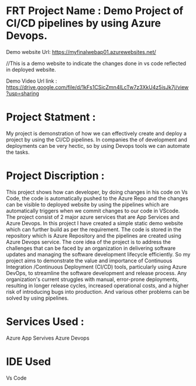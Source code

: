 # FRT Project Name : Demo Project of CI/CD pipelines by using Azure Devops. 
Demo website Url: https://myfinalwebap01.azurewebsites.net/

//This is a demo website to indicate the changes done in vs code reflected in deployed website.

Demo Video Url link : https://drive.google.com/file/d/1kFs1CSicZmn4ILcTw7z3XkU4z5isJk7j/view?usp=sharing

# Project Statment :
My project is demonstration of how we can effectively create and deploy a project by using the CI/CD pipelines. In companies the  of development and 
deployments can be very hectic, so by using Devops tools we can automate the tasks. 

# Project Discription :
  This project shows how can developer, by doing changes in his code on Vs Code, the code is automatically  pushed to the Azure Repo and the changes can be 
  visible to deployed website by using the pipelines which are automatically triggers when we commit changes to our code in VScode.
  The project consist of 2 major azure services that are App Services and Azure Devops. In this project I have created a simple static demo website which can further build as per the requirement. The code is stored in the repository which is Azure Repository and the pipelines are created using Azure Devops service.
  The core idea of the project is to address the challenges that can be faced by an organization in delivering software updates and managing the software development lifecycle efficiently. So my project aims to demonstrate the value and importance of Continuous Integration /Continuous Deployment (CI/CD) tools, particularly using Azure DevOps, to streamline the software development and release process.
  Any organization's current struggles with manual, error-prone deployments, resulting in longer release cycles, increased operational costs, and a higher risk of introducing bugs into production. And various other problems can be solved by using pipelines.
   
# Services Used :
Azure App Servives
Azure Devops

# IDE Used
Vs Code
